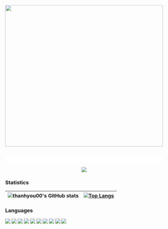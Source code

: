 

<img width="100%" height="450" src="https://i.pinimg.com/originals/fa/8d/38/fa8d38f28940fb3ca0195e2096e555e1.gif" />

##

<div align="center"  style='border: 10px solid #ffffff'>



 </div> 
</br>
<div align="center">
  <a href="https://github.com/thanhyou00">
    <img src="https://readme-typing-svg.herokuapp.com/?lines=Welcome+my+friends+!;My+name+is+thanhyou00;And+I+am+a+Web+Developer;Goodbye+and+see+you+again+!&center=true&width=500&height=45"/>
  </a>
</div>


### Statistics

| ![thanhyou00's GitHub stats](https://github-readme-stats.vercel.app/api?username=thanhyou00&show_icons=true&theme=radical) | [![Top Langs](https://github-readme-stats.vercel.app/api/top-langs/?username=thanhyou00&layout=compact)](https://github.com/anuraghazra/github-readme-stats)  |
| --------------- | --------------- |

### Languages

<p>    
<img src="https://img.shields.io/badge/-CSS-157286?logo=css3&logoColor=fff" />
<img src="https://img.shields.io/badge/-HTML-e34F26?logo=html5&logoColor=fff" />
<img src="https://img.shields.io/badge/-Javascript-f7DF1E?logo=javascript&logoColor=fff" />
<img src="https://img.shields.io/badge/-Java-007396?logo=java&logoColor=fff" />
<img src="https://img.shields.io/badge/-SQL Server-CC2927?logo=MicrosoftSQLServer&logoColor=fff" /> 
<img src="https://img.shields.io/badge/-Python-22a6b3?logo=python&logoColor=fff" /> 
<img src="https://img.shields.io/badge/-C++-00599C?logo=cplusplus&logoColor=fff" />  
<img src="https://img.shields.io/badge/-React Native-22a6b3?logo=react&logoColor=fff" /> 
<img src="https://img.shields.io/badge/-Bootstrap-007ACC?logo=bootstrap&logoColor=fff" />
<img src="https://img.shields.io/badge/-Angular-DD0031?logo=angular&logoColor=fff" />       
</p>

[youtube]: https://www.youtube.com/channel/UCJrZG7d10z_Xv2fPanjOvzA
[instagram]: https://www.instagram.com/thanhyou00
[twitter]: https://twitter.com/thanhyou00

